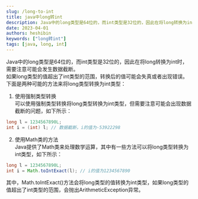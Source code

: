 ```yaml
---
slug: /long-to-int
title: java中long转int
description: Java中的long类型是64位的，而int类型是32位的，因此在将long转换为int时，需要注意可能会发生数据截断
date: 2023-04-01
authors: heshibin
keywords: ["long转int"]
tags: [java, long, int]
---
```


Java中的long类型是64位的，而int类型是32位的，因此在将long转换为int时，需要注意可能会发生数据截断。      
如果long类型的值超出了int类型的范围，转换后的值可能会失真或者出现错误。下面是两种可能的方法来将long类型转换为int类型：

1. 使用强制类型转换     
可以使用强制类型转换将long类型转换为int类型，但需要注意可能会出现数据截断的问题，如下所示：
```java
long l = 1234567890L;
int i = (int) l; // 数据截断，i的值为-53922298
```
2. 使用Math类的方法   
Java提供了Math类来处理数学运算，其中有一些方法可以将long类型转换为int类型，如下所示： 
```java
long l = 1234567890L;
int i = Math.toIntExact(l); // i的值为1234567890
```
其中，Math.toIntExact()方法会将long类型的值转换为int类型，如果long类型的值超出了int类型的范围，会抛出ArithmeticException异常。
